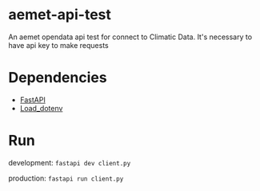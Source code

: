 # aemet-api-test
An aemet opendata api test for connect to Climatic Data. It's necessary to have api key to make requests
# Dependencies
- [FastAPI](https://fastapi.tiangolo.com/)
- [Load_dotenv](https://pypi.org/project/python-dotenv/)
# Run
development:
```fastapi dev client.py```

production:
``fastapi run client.py``
